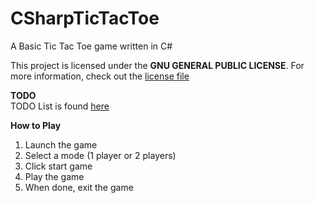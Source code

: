# CSharpTicTacToe
A Basic Tic Tac Toe game written in C#

This project is licensed under the **GNU GENERAL PUBLIC LICENSE**. For more information, check out the [license file](https://github.com/itachi1706/CSharpTicTacToe/blob/master/LICENSE)

**TODO**  
TODO List is found [here](https://github.com/itachi1706/CSharpTicTacToe/blob/master/TODO.md)

**How to Play** 
1) Launch the game
2) Select a mode (1 player or 2 players)
3) Click start game
4) Play the game
5) When done, exit the game
